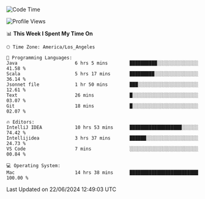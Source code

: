 <!--START_SECTION:waka-->
![Code Time](http://img.shields.io/badge/Code%20Time-1%2C064%20hrs%2049%20mins-blue)

![Profile Views](http://img.shields.io/badge/Profile%20Views-0-blue)

📊 **This Week I Spent My Time On** 

```text
🕑︎ Time Zone: America/Los_Angeles

💬 Programming Languages: 
Java                     6 hrs 5 mins        ██████████░░░░░░░░░░░░░░░   41.58 % 
Scala                    5 hrs 17 mins       █████████░░░░░░░░░░░░░░░░   36.14 % 
Jsonnet file             1 hr 50 mins        ███░░░░░░░░░░░░░░░░░░░░░░   12.61 % 
Text                     26 mins             █░░░░░░░░░░░░░░░░░░░░░░░░   03.07 % 
Git                      18 mins             █░░░░░░░░░░░░░░░░░░░░░░░░   02.07 % 

🔥 Editors: 
IntelliJ IDEA            10 hrs 53 mins      ███████████████████░░░░░░   74.42 % 
Intellijidea             3 hrs 37 mins       ██████░░░░░░░░░░░░░░░░░░░   24.73 % 
VS Code                  7 mins              ░░░░░░░░░░░░░░░░░░░░░░░░░   00.84 % 

💻 Operating System: 
Mac                      14 hrs 38 mins      █████████████████████████   100.00 % 
```


 Last Updated on 22/06/2024 12:49:03 UTC
<!--END_SECTION:waka-->
